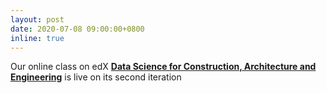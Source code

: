 ```yaml
---
layout: post
date: 2020-07-08 09:00:00+0800
inline: true
---
```


Our online class on edX [**Data Science for Construction, Architecture and Engineering**](https://www.edx.org/course/Data-Science-for-Construction-Architecture-and-Engineering) is live on its second iteration